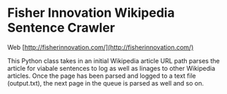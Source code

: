 Fisher Innovation Wikipedia Sentence Crawler
=============
Web [http://fisherinnovation.com/](http://fisherinnovation.com/)

This Python class takes in an initial Wikipedia article URL path parses the article for viabale sentences to log as well as linages to other Wikipedia articles. Once the page has been parsed and logged to a text file (output.txt), the next page in the queue is parsed as well and so on.

